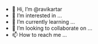 - 👋 Hi, I’m @ravikartar
- 👀 I’m interested in ...
- 🌱 I’m currently learning ...
- 💞️ I’m looking to collaborate on ...
- 📫 How to reach me ...

<!---
ravikartar/ravikartar is a ✨ special ✨ repository because its `README.md` (this file) appears on your GitHub profile.
You can click the Preview link to take a look at your changes.
--->

